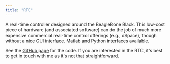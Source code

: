 ```yaml
---
title: "RTC"
---
```


A real-time controller designed around the BeagleBone Black. This low-cost piece of hardware (and associated software) can do the job of much more expensive commercial real-time control offerings (e.g., dSpace), though without a nice GUI interface. Matlab and Python interfaces available.

See the [GitHub page](https://github.com/dawbarton/rtc/) for the code. If you are interested in the RTC, it's best to get in touch with me as it's not that straightforward.
